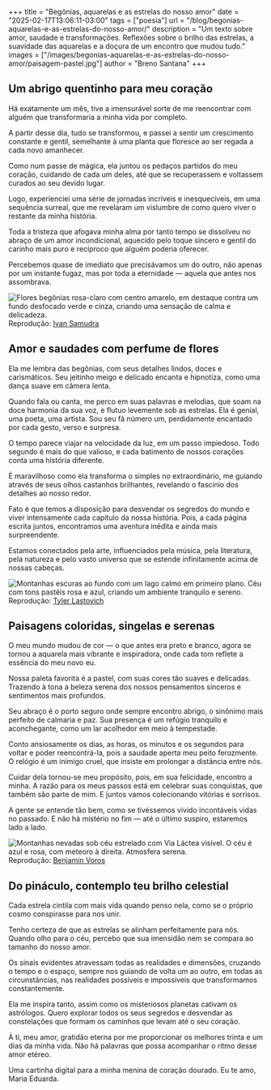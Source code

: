 +++
title = "Begônias, aquarelas e as estrelas do nosso amor"
date = "2025-02-17T13:06:11-03:00"
tags = ["poesia"]
url = "/blog/begonias-aquarelas-e-as-estrelas-do-nosso-amor/"
description = "Um texto sobre amor, saudade e transformações. Reflexões sobre o brilho das estrelas, a suavidade das aquarelas e a doçura de um encontro que mudou tudo."
images = ["/images/begonias-aquarelas-e-as-estrelas-do-nosso-amor/paisagem-pastel.jpg"]
author = "Breno Santana"
+++

## Um abrigo quentinho para meu coração

Há exatamente um mês, tive a imensurável sorte de me reencontrar com alguém que transformaria a minha vida por completo.

A partir desse dia, tudo se transformou, e passei a sentir um crescimento constante e gentil, semelhante à uma planta que floresce ao ser regada a cada novo amanhecer.

Como num passe de mágica, ela juntou os pedaços partidos do meu coração, cuidando de cada um deles, até que se recuperassem e voltassem curados ao seu devido lugar.

Logo, experienciei uma série de jornadas incríveis e inesquecíveis, em uma sequência surreal, que me revelaram um vislumbre de como quero viver o restante da minha história.

Toda a tristeza que afogava minha alma por tanto tempo se dissolveu no abraço de um amor incondicional, aquecido pelo toque sincero e gentil do carinho mais puro e recíproco que alguém poderia oferecer.

Percebemos quase de imediato que precisávamos um do outro, não apenas por um instante fugaz, mas por toda a eternidade — aquela que antes nos assombrava.

![Flores begônias rosa-claro com centro amarelo, em destaque contra um fundo desfocado verde e cinza, criando uma sensação de calma e delicadeza.](/images/begonias-aquarelas-e-as-estrelas-do-nosso-amor/begonias-rosas.jpg)
Reprodução: [Ivan Samudra](https://unsplash.com/pt-br/@ivandwisamudra)

## Amor e saudades com perfume de flores

Ela me lembra das begônias, com seus detalhes lindos, doces e carismáticos. Seu jeitinho meigo e delicado encanta e hipnotiza, como uma dança suave em câmera lenta.

Quando fala ou canta, me perco em suas palavras e melodias, que soam na doce harmonia da sua voz, e flutuo levemente sob as estrelas. Ela é genial, uma poeta, uma artista. Sou seu fã número um, perdidamente encantado por cada gesto, verso e surpresa.

O tempo parece viajar na velocidade da luz, em um passo impiedoso. Todo segundo é mais do que valioso, e cada batimento de nossos corações conta uma história diferente.

É maravilhoso como ela transforma o simples no extraordinário, me guiando através de seus olhos castanhos brilhantes, revelando o fascínio dos detalhes ao nosso redor.

Fato é que temos a disposição para desvendar os segredos do mundo e viver intensamente cada capítulo da nossa história. Pois, a cada página escrita juntos, encontramos uma aventura inédita e ainda mais surpreendente.

Estamos conectados pela arte, influenciados pela música, pela literatura, pela natureza e pelo vasto universo que se estende infinitamente acima de nossas cabeças.

![Montanhas escuras ao fundo com um lago calmo em primeiro plano. Céu com tons pastéis rosa e azul, criando um ambiente tranquilo e sereno.](/images/begonias-aquarelas-e-as-estrelas-do-nosso-amor/paisagem-pastel.jpg)
Reprodução: [Tyler Lastovich](https://unsplash.com/pt-br/@lastly)

## Paisagens coloridas, singelas e serenas

O meu mundo mudou de cor — o que antes era preto e branco, agora se tornou a aquarela mais vibrante e inspiradora, onde cada tom reflete a essência do meu novo eu.

Nossa paleta favorita é a pastel, com suas cores tão suaves e delicadas. Trazendo à tona a beleza serena dos nossos pensamentos sinceros e sentimentos mais profundos.

Seu abraço é o porto seguro onde sempre encontro abrigo, o sinônimo mais perfeito de calmaria e paz. Sua presença é um refúgio tranquilo e aconchegante, como um lar acolhedor em meio à tempestade.

Conto ansiosamente os dias, as horas, os minutos e os segundos para voltar e poder reencontrá-la, pois a saudade aperta meu peito ferozmente. O relógio é um inimigo cruel, que insiste em prolongar a distância entre nós.

Cuidar dela tornou-se meu propósito, pois, em sua felicidade, encontro a minha. A razão para os meus passos está em celebrar suas conquistas, que também são parte de mim. E juntos vamos colecionando vitórias e sorrisos.

A gente se entende tão bem, como se tivéssemos vivido incontáveis vidas no passado. E não há mistério no fim — até o último suspiro, estaremos lado a lado.

![Montanhas nevadas sob céu estrelado com Via Láctea visível. O céu é azul e rosa, com meteoro à direita. Atmosfera serena.](/images/begonias-aquarelas-e-as-estrelas-do-nosso-amor/estrela-cadente.jpg)
Reprodução: [Benjamin Voros](https://unsplash.com/pt-br/@vorosbenisop)

## Do pináculo, contemplo teu brilho celestial

Cada estrela cintila com mais vida quando penso nela, como se o próprio cosmo conspirasse para nos unir.

Tenho certeza de que as estrelas se alinham perfeitamente para nós. Quando olho para o céu, percebo que sua imensidão nem se compara ao tamanho do nosso amor.

Os sinais evidentes atravessam todas as realidades e dimensões, cruzando o tempo e o espaço, sempre nos guiando de volta um ao outro, em todas as circunstâncias, nas realidades possíveis e impossíveis que transformamos constantemente.

Ela me inspira tanto, assim como os misteriosos planetas cativam os astrólogos. Quero explorar todos os seus segredos e desvendar as constelações que formam os caminhos que levam até o seu coração.

À ti, meu amor, gratidão eterna por me proporcionar os melhores trinta e um dias da minha vida. Não há palavras que possa acompanhar o ritmo desse amor etéreo.

Uma cartinha digital para a minha menina de coração dourado. Eu te amo, Maria Eduarda.